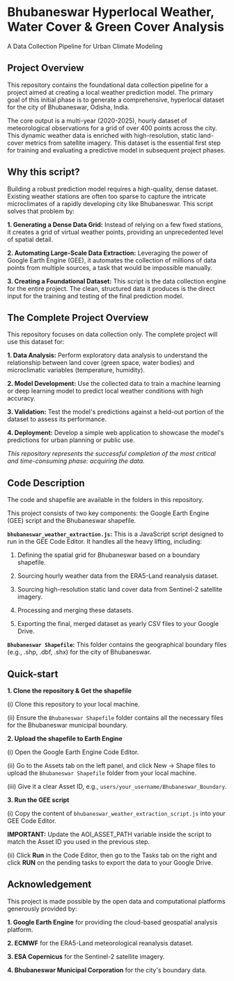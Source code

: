 # Bhubaneswar Hyperlocal Weather, Water Cover & Green Cover Analysis
A Data Collection Pipeline for Urban Climate Modeling

## Project Overview
This repository contains the foundational data collection pipeline for a project aimed at creating a local weather prediction model. The primary goal of this initial phase is to generate a comprehensive, hyperlocal dataset for the city of Bhubaneswar, Odisha, India.

The core output is a multi-year (2020-2025), hourly dataset of meteorological observations for a grid of over 400 points across the city. This dynamic weather data is enriched with high-resolution, static land-cover metrics from satellite imagery. This dataset is the essential first step for training and evaluating a predictive model in subsequent project phases.

## Why this script? 
Building a robust prediction model requires a high-quality, dense dataset. Existing weather stations are often too sparse to capture the intricate microclimates of a rapidly developing city like Bhubaneswar. This script solves that problem by:

**1. Generating a Dense Data Grid:** Instead of relying on a few fixed stations, it creates a grid of virtual weather points, providing an unprecedented level of spatial detail.

**2. Automating Large-Scale Data Extraction:** Leveraging the power of Google Earth Engine (GEE), it automates the collection of millions of data points from multiple sources, a task that would be impossible manually.

**3. Creating a Foundational Dataset:** This script is the data collection engine for the entire project. The clean, structured data it produces is the direct input for the training and testing of the final prediction model.

## The Complete Project Overview
This repository focuses on data collection only. The complete project will use this dataset for:

**1. Data Analysis:** Perform exploratory data analysis to understand the relationship between land cover (green space, water bodies) and microclimatic variables (temperature, humidity).

**2. Model Development:** Use the collected data to train a machine learning or deep learning model to predict local weather conditions with high accuracy.

**3. Validation:** Test the model's predictions against a held-out portion of the dataset to assess its performance.

**4. Deployment:** Develop a simple web application to showcase the model's predictions for urban planning or public use.

*This repository represents the successful completion of the most critical and time-consuming phase: acquiring the data.*

## Code Description
The code and shapefile are available in the folders in this repository.

This project consists of two key components: the Google Earth Engine (GEE) script and the Bhubaneswar shapefile.

**`bhubaneswar_weather_extraction.js`:** This is a JavaScript script designed to run in the GEE Code Editor. It handles all the heavy lifting, including:

1. Defining the spatial grid for Bhubaneswar based on a boundary shapefile.

2. Sourcing hourly weather data from the ERA5-Land reanalysis dataset.

3. Sourcing high-resolution static land cover data from Sentinel-2 satellite imagery.

4. Processing and merging these datasets.

5. Exporting the final, merged dataset as yearly CSV files to your Google Drive.

**`Bhubaneswar Shapefile`:** This folder contains the geographical boundary files (e.g., .shp, .dbf, .shx) for the city of Bhubaneswar.

## Quick-start
**1. Clone the repository & Get the shapefile**

(i) Clone this repository to your local machine.

(ii) Ensure the `Bhubaneswar Shapefile` folder contains all the necessary files for the Bhubaneswar municipal boundary.

**2. Upload the shapefile to Earth Engine**

(i) Open the Google Earth Engine Code Editor.

(ii) Go to the Assets tab on the left panel, and click New -> Shape files to upload the `Bhubaneswar Shapefile` folder from your local machine.

(iii) Give it a clear Asset ID, e.g., `users/your_username/Bhubaneswar_Boundary`.

**3. Run the GEE script**

(i) Copy the content of `bhubaneswar_weather_extraction_script.js` into your GEE Code Editor.

**IMPORTANT:** Update the AOI_ASSET_PATH variable inside the script to match the Asset ID you used in the previous step.

(ii) Click **Run** in the Code Editor, then go to the Tasks tab on the right and click **RUN** on the pending tasks to export the data to your Google Drive.

## Acknowledgement
This project is made possible by the open data and computational platforms generously provided by:

**1. Google Earth Engine** for providing the cloud-based geospatial analysis platform.

**2. ECMWF** for the ERA5-Land meteorological reanalysis dataset.

**3. ESA Copernicus** for the Sentinel-2 satellite imagery.

**4. Bhubaneswar Municipal Corporation** for the city's boundary data. 
